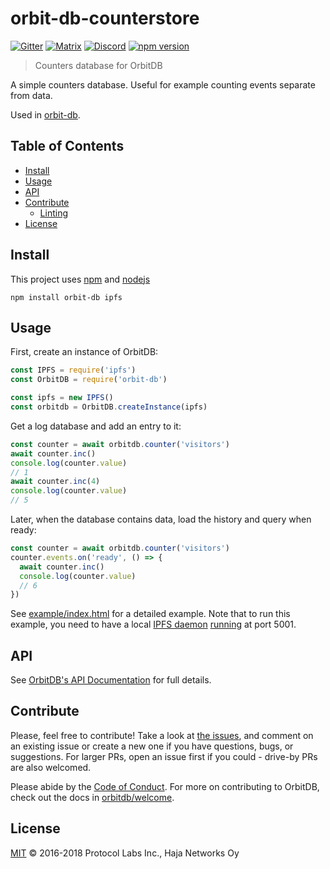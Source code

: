 # orbit-db-counterstore

[![Gitter](https://img.shields.io/gitter/room/nwjs/nw.js.svg)](https://gitter.im/orbitdb/Lobby) [![Matrix](https://img.shields.io/badge/matrix-%23orbitdb%3Apermaweb.io-blue.svg)](https://riot.permaweb.io/#/room/#orbitdb:permaweb.io) [![Discord](https://img.shields.io/discord/475789330380488707?color=blueviolet&label=discord)](https://discord.gg/cscuf5T)
[![npm version](https://badge.fury.io/js/orbit-db-counterstore.svg)](https://badge.fury.io/js/orbit-db-counterstore)

> Counters database for OrbitDB

A simple counters database. Useful for example counting events separate from data.

Used in [orbit-db](https://github.com/orbitdb/orbit-db).

## Table of Contents

- [Install](#install)
- [Usage](#usage)
- [API](#api)
- [Contribute](#contribute)
  - [Linting](#linting)
- [License](#license)

## Install

This project uses [npm](https://npmjs.com) and [nodejs](https://nodejs.org)

```
npm install orbit-db ipfs
```

## Usage

First, create an instance of OrbitDB:

```javascript
const IPFS = require('ipfs')
const OrbitDB = require('orbit-db')

const ipfs = new IPFS()
const orbitdb = OrbitDB.createInstance(ipfs)
```

Get a log database and add an entry to it:

```javascript
const counter = await orbitdb.counter('visitors')
await counter.inc()
console.log(counter.value)
// 1
await counter.inc(4)
console.log(counter.value)
// 5
```

Later, when the database contains data, load the history and query when ready:

```javascript
const counter = await orbitdb.counter('visitors')
counter.events.on('ready', () => {
  await counter.inc()
  console.log(counter.value)
  // 6
})
```

See [example/index.html](https://github.com/orbitdb/orbit-db-counterstore/blob/master/example/index.html) for a detailed example. Note that to run this example, you need to have a local [IPFS daemon](https://dist.ipfs.io/go-ipfs/floodsub-2) [running](https://ipfs.io/docs/getting-started/) at port 5001.

## API

See [OrbitDB's API Documentation](https://github.com/orbitdb/orbit-db/blob/master/API.md#countername) for full details.

## Contribute

Please, feel free to contribute! Take a look at [the issues](https://github.com/orbitdb/orbit-db-counterstore/issues), and comment on an existing issue or create a new one if you have questions, bugs, or suggestions. For larger PRs, open an issue first if you could - drive-by PRs are also welcomed.

Please abide by the [Code of Conduct](CODE_OF_CONDUCT.md). For more on contributing to OrbitDB, check out the docs in [orbitdb/welcome](https://github.com/orbitdb/welcome).

## License

[MIT](LICENSE) © 2016-2018 Protocol Labs Inc., Haja Networks Oy
